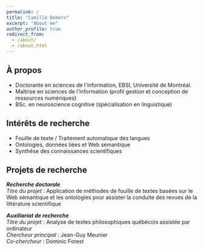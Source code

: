 ```yaml
---
permalink: /
title: "Camille Demers"
excerpt: "About me"
author_profile: true
redirect_from: 
  - /about/
  - /about.html
---
```


## À propos 
- Doctorante en sciences de l'information, EBSI, Université de Montréal.
- Maîtrise en sciences de l'information (profil gestion et conception de ressources numériques)
- BSc. en neuroscience cognitive (spécialisation en linguistique) 

## Intérêts de recherche
- Fouille de texte / Traitement automatique des langues
- Ontologies, données liées et Web sémantique
- Synthèse des connaissances scientifiques

## Projets de recherche 
***Recherche doctorale***  
*Titre du projet* : Application de méthodes de fouille de textes basées sur le Web sémantique et les ontologies pour assister la conduite des revues de la littérature scientifique

***Auxiliariat de recherche***  
*Titre du projet* : Analyse de textes philosophiques québécois assistée par ordinateur  
*Chercheur principal* : Jean-Guy Meunier  
*Co-chercheur* : Dominic Forest  

<!-- https://academicpages.github.io/markdown/ -->

